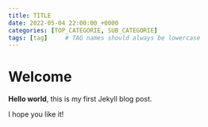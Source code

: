 ```yaml
---
title: TITLE
date: 2022-05-04 22:00:00 +0000
categories: [TOP_CATEGORIE, SUB_CATEGORIE]
tags: [tag]     # TAG names should always be lowercase
---
```


# Welcome

**Hello world**, this is my first Jekyll blog post.

I hope you like it!
